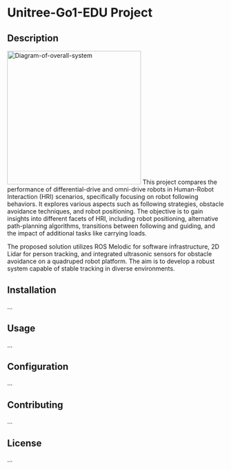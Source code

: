 # Unitree-Go1-EDU Project 

## Description 
<img width="310" alt="Diagram-of-overall-system" src="https://github.com/thieulong/Unitree-Go1-EDU/assets/53591284/1fe15416-d4b1-4d6f-879c-460af740315d">
This project compares the performance of differential-drive and omni-drive robots in Human-Robot Interaction (HRI) scenarios, specifically focusing on robot following behaviors. 
It explores various aspects such as following strategies, obstacle avoidance techniques, and robot positioning. 
The objective is to gain insights into different facets of HRI, including robot positioning, alternative path-planning algorithms, transitions between following and guiding, and the impact of additional tasks like carrying loads.

The proposed solution utilizes ROS Melodic for software infrastructure, 2D Lidar for person tracking, and integrated ultrasonic sensors for obstacle avoidance on a quadruped robot platform. 
The aim is to develop a robust system capable of stable tracking in diverse environments.

## Installation
...

## Usage
...

## Configuration
...

## Contributing
...

## License
...
